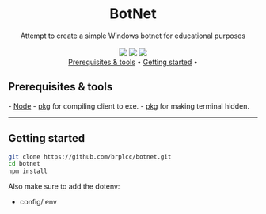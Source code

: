 <div align="center">
<h1>BotNet</h1>
Attempt to create a simple Windows botnet for educational purposes
<br>
<br>
<img src="https://img.shields.io/github/license/brplcc/botnet">
<img src="https://img.shields.io/github/last-commit/brplcc/botnet">
<img src="https://img.shields.io/github/languages/top/brplcc/botnet">
<br>
</div>

<div align="center">
<a href="#Prerequisites">Prerequisites & tools</a> •
<a href="#getting-started">Getting started</a> •
</div>


<h2 id="Prerequisites">Prerequisites & tools</h2>
- <a href="https://nodejs.org/en/download">Node</a>
- <a href="https://www.npmjs.com/package/typescript">pkg</a> for compiling client to exe.
- <a href="https://github.com/s-h-a-d-o-w/create-nodew-exe">pkg</a> for making terminal hidden.

---------------
<h2 id="Getting-started">Getting started</h2>

```bash 
git clone https://github.com/brplcc/botnet.git
cd botnet
npm install
```
Also make sure to add the dotenv:
- config/.env
